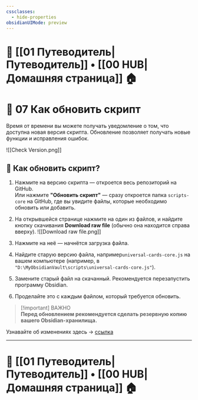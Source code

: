 ```yaml
---
cssclasses:
  - hide-properties
obsidianUIMode: preview
---
```

# 🧭 [[01 Путеводитель|Путеводитель]] • [[00 HUB|Домашняя страница]] 🏠
# 🔄 07 Как обновить скрипт

Время от времени вы можете получать уведомление о том, что доступна новая версия скрипта. Обновление позволяет получать новые функции и исправления ошибок.

![[Check Version.png]]

## 🧰 Как обновить скрипт?

1. Нажмите на версию скрипта — откроется весь репозиторий на GitHub.  
   Или нажмите **"Обновить скрипт"** — сразу откроется папка `scripts-core` на GitHub, где вы увидите файлы, которые необходимо обновить или добавить.

2. На открывшейся странице нажмите на один из файлов, и найдите кнопку скачивания **Download raw file** (обычно она находится справа вверху).
   ![[Download raw file.png]]

3. Нажмите на неё — начнётся загрузка файла.

4. Найдите старую версию файла, например`universal-cards-core.js` на вашем компьютере (например, в `"D:\MyObsidianVault\scripts\universal-cards-core.js"`).

5. Замените старый файл на скачанный. Рекомендуется перезапустить программу Obsidian.
6. Проделайте это с каждым файлом, который требуется обновить.

> [!important] ВАЖНО  
> **Перед обновлением рекомендуется сделать резервную копию вашего Obsidian-хранилища.** 

Узнавайте об изменениях здесь -> [ссылка](https://github.com/2PleXXX/obsidian-dataview-cards/blob/main/CHANGELOG.md)

---
# 🧭 [[01 Путеводитель|Путеводитель]] • [[00 HUB|Домашняя страница]] 🏠